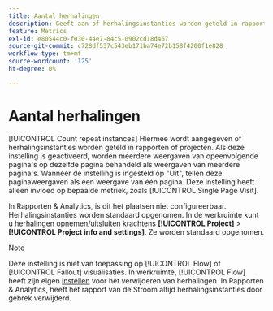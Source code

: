 ```yaml
---
title: Aantal herhalingen
description: Geeft aan of herhalingsinstanties worden geteld in rapporten.
feature: Metrics
exl-id: e80544c0-f030-44e7-84c5-0902cd18d467
source-git-commit: c728df537c543eb171ba74e72b158f4200f1e828
workflow-type: tm+mt
source-wordcount: '125'
ht-degree: 0%

---
```


# Aantal herhalingen

[!UICONTROL Count repeat instances] Hiermee wordt aangegeven of herhalingsinstanties worden geteld in rapporten of projecten. Als deze instelling is geactiveerd, worden meerdere weergaven van opeenvolgende pagina&#39;s op dezelfde pagina behandeld als weergaven van meerdere pagina&#39;s. Wanneer de instelling is ingesteld op &quot;Uit&quot;, tellen deze paginaweergaven als een weergave van één pagina. Deze instelling heeft alleen invloed op bepaalde metriek, zoals [!UICONTROL Single Page Visit].

In Rapporten &amp; Analytics, is dit het plaatsen niet configureerbaar. Herhalingsinstanties worden standaard opgenomen.
In de werkruimte kunt u [herhalingen opnemen/uitsluiten](/help/analyze/analysis-workspace/build-workspace-project/freeform-overview.md) krachtens **[!UICONTROL Project]** > **[!UICONTROL Project info and settings]**. Ze worden standaard opgenomen.

>[!NOTE]
>Deze instelling is niet van toepassing op [!UICONTROL Flow] of [!UICONTROL Fallout] visualisaties. In werkruimte, [!UICONTROL Flow] heeft zijn eigen [instellen](/help/analyze/analysis-workspace/visualizations/c-flow/create-flow.md) voor het verwijderen van herhalingen. In Rapporten &amp; Analytics, heeft het rapport van de Stroom altijd herhalingsinstanties door gebrek verwijderd.
